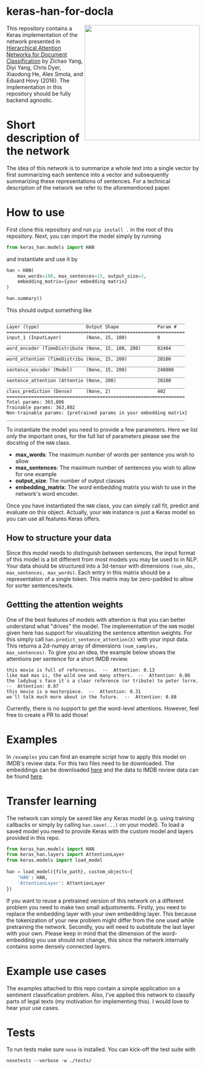 # keras-han-for-docla
<img align="right" width="300" src="http://digitaldreamworks.nl/misc/images/han.png">

This repository contains a Keras implementation of the network presented in [Hierarchical Attention Networks for Document Classification](http://www.cs.cmu.edu/~./hovy/papers/16HLT-hierarchical-attention-networks.pdf) by Zichao Yang, Diyi Yang, Chris Dyer, Xiaodong He, Alex Smola, and Eduard Hovy (2016). The implementation in this repository should be fully backend agnostic.

# Short description of the network
The idea of this network is to summarize a whole text into a single vector by first summarizing each sentence into a vector and subsequently summarizing these representations of sentences. For a technical description of the network we refer to the aforementioned paper. 

# How to use
First clone this repository and run `pip install .` in the root of this repository. Next, you can import the model simply by running
```python
from keras_han.models import HAN
```
and instantiate and use it by
```python
han = HAN(
    max_words=100, max_sentences=15, output_size=2, 
    embedding_matrix={your embedding matrix}
)

han.summary()
```
This should output something like
```
_________________________________________________________________
Layer (type)                 Output Shape              Param #   
=================================================================
input_1 (InputLayer)         (None, 15, 100)           0         
_________________________________________________________________
word_encoder (TimeDistribute (None, 15, 100, 200)      82404     
_________________________________________________________________
word_attention (TimeDistribu (None, 15, 200)           20100     
_________________________________________________________________
sentence_encoder (Model)     (None, 15, 200)           240800    
_________________________________________________________________
sentence_attention (Attentio (None, 200)               20100     
_________________________________________________________________
class_prediction (Dense)     (None, 2)                 402       
=================================================================
Total params: 363,806
Trainable params: 363,802
Non-trainable params: {pretrained params in your embedding matrix}
_________________________________________________________________
```
To instantiate the model you need to provide a few parameters. Here we list only the important ones, for the full list of parameters please see the docsting of the `HAN` class.

- __max_words__: The maximum number of words per sentence you wish to allow
- __max_sentences__: The maximum number of sentences you wish to allow for one example
- __output_size__: The number of output classes
- __embedding_matrix__: The word embedding matrix you wish to use in the network's word encoder.

Once you have instantiated the `HAN` class, you can simply call fit, predict and evaluate on this object. Actually, your `HAN` instance is just a Keras model so you can use all features Keras offers.

## How to structure your data
Since this model needs to distinguish between sentences, the input format of this model is a bit different from most models you may be used to in NLP. Your data should be structured into a 3d-tensor with dimensions `(num_obs, max_sentences, max_words)`. Each entry in this matrix should be a representation of a single token. This matrix may be zero-padded to allow for sorter sentences/texts.

## Gettting the attention weights
One of the best features of models with attention is that you can better understand what "drives" the model. The implementation of the `HAN` model given here has support for visualizing the sentence attention weights. For this simply call `han.predict_sentence_attention(X)` with your input data. This returns a 2d-numpy array of dimensions `(num_samples, max_sentences)`. To give you an idea, the example below shows the attentions per sentence for a short IMDB review.
```
this movie is full of references.  --  Attention: 0.13
like mad max ii, the wild one and many others.  --  Attention: 0.06
the ladybug´s face it´s a clear reference (or tribute) to peter lorre.  --  Attention: 0.07
this movie is a masterpiece.  --  Attention: 0.31
we´ll talk much more about in the future.  --  Attention: 0.08
```
Currently, there is no support to get the word-level attentions. However, feel free to create a PR to add those!

# Examples
In `/examples` you can find an example script how to apply this model on IMDB's review data. For this two files need to be downloaded.
The embeddings can be downloaded [here](https://nlp.stanford.edu/projects/glove/) and the data to IMDB review data can be found 
[here](https://www.kaggle.com/c/word2vec-nlp-tutorial/data).

# Transfer learning
The network can simply be saved like any Keras model (e.g. using training callbacks or simply by calling `han.save(...)` on your model). To load a saved model you need to provide Keras with the custom model and layers provided in this repo.

```python
from keras_han.models import HAN
from keras_han.layers import AttentionLayer
from keras.models import load_model
 
han = load_model({file_path}, custom_objects={
    'HAN': HAN,
    'AttentionLayer': AttentionLayer
})
```

If you want to reuse a pretrained version of this network on a different problem you need to make two small adjustsments. Firstly, you need to replace the embedding layer with your own embedding layer. This because the tokenization of your new problem might differ from the one used while pretraining the network. Secondly, you will need to substitute the last layer with your own. Please keep in mind that the dimension of the word-embedding you use should not change, this since the network internally contains some densely connected layers.

# Example use cases
The examples attached to this repo contain a simple application on a sentiment classification problem. Also, I've applied this network to classify parts of legal texts (my motivation for implementing this). I would love to hear your use cases.

# Tests
To run tests make sure `nose` is installed. You can kick-off the test suite with
```
nosetests --verbose -w ./tests/
```

